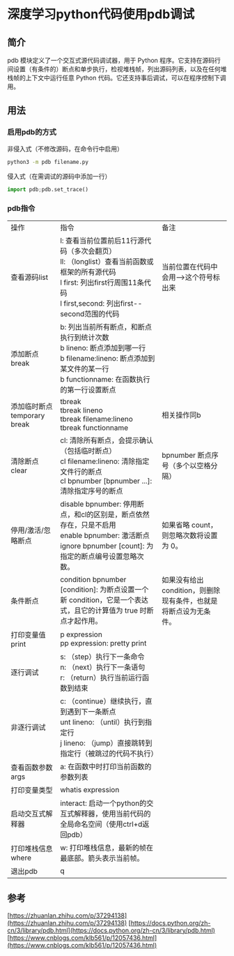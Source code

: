 # 深度学习python代码使用pdb调试

<!--
Tags: 所有用户可食用
category: 环境配置
create_date: October 2, 2021 3:55 PM
description: 适用于没办法用ide调试的场景
-->

## 简介

pdb 模块定义了一个交互式源代码调试器，用于 Python 程序。它支持在源码行间设置（有条件的）断点和单步执行，检视堆栈帧，列出源码列表，以及在任何堆栈帧的上下文中运行任意 Python 代码。它还支持事后调试，可以在程序控制下调用。

## 用法

### 启用pdb的方式

非侵入式（不修改源码，在命令行中启用）

```bash
python3 -m pdb filename.py
```

侵入式（在需调试的源码中添加一行）

```python
import pdb;pdb.set_trace()
```

### pdb指令

<table>
    <tr>
        <td>操作</td>
        <td>指令</td>
        <td>备注</td>
    </tr>
    <tr>
        <td>查看源码list</td>
        <td>l: 查看当前位置前后11行源代码（多次会翻页）<br/>
ll: （longlist）查看当前函数或框架的所有源代码<br/>
l first: 列出first行周围11条代码<br/>
l first,second: 列出first--second范围的代码</td>
        <td>当前位置在代码中会用--&gt;这个符号标出来</td>
    </tr>
    <tr>
        <td>添加断点break</td>
        <td>b: 列出当前所有断点，和断点执行到统计次数<br/>
b lineno: 断点添加到哪一行<br/>
b filename:lineno: 断点添加到某文件的某一行<br/>
b functionname: 在函数执行的第一行设置断点
</td>
        <td></td>
    </tr>
    <tr>
        <td>添加临时断点
temporary break</td>
        <td>tbreak<br/>
tbreak lineno<br/>
tbreak filename:lineno<br/>
tbreak functionname</td>
        <td>相关操作同b</td>
    </tr>
    <tr>
        <td>清除断点
clear</td>
        <td>cl: 清除所有断点，会提示确认（包括临时断点）<br/>
cl filename:lineno: 清除指定文件行的断点<br/>
cl bpnumber [bpnumber ...]: 清除指定序号的断点</td>
        <td>bpnumber 断点序号（多个以空格分隔）</td>
    </tr>
    <tr>
        <td>停用/激活/忽略断点</td>
        <td>disable bpnumber: 停用断点，和cl的区别是，断点依然存在，只是不启用<br/>
enable bpnumber: 激活断点<br/>
ignore bpnumber [count]: 为指定的断点编号设置忽略次数。</td>
        <td>如果省略 count，则忽略次数将设置为 0。</td>
    </tr>
    <tr>
        <td>条件断点</td>
        <td>condition bpnumber [condition]: 为断点设置一个新 condition，它是一个表达式，且它的计算值为 true 时断点才起作用。</td>
        <td>如果没有给出 condition，则删除现有条件，也就是将断点设为无条件。</td>
    </tr>
    <tr>
        <td>打印变量值
print</td>
        <td>p expression<br/>
pp expression: pretty print</td>
        <td></td>
    </tr>
    <tr>
        <td>逐行调试</td>
        <td>s: （step）执行下一条命令<br/>
n: （next）执行下一条语句<br/>
r: （return）执行当前运行函数到结束</td>
        <td></td>
    </tr>
    <tr>
        <td>非逐行调试</td>
        <td>c: （continue）继续执行，直到遇到下一条断点<br/>
unt lineno: （until）执行到指定行<br/>
j lineno: （jump）直接跳转到指定行（被跳过的代码不执行）</td>
        <td></td>
    </tr>
    <tr>
        <td>查看函数参数
args</td>
        <td>a: 在函数中时打印当前函数的参数列表</td>
        <td></td>
    </tr>
    <tr>
        <td>打印变量类型</td>
        <td>whatis expression</td>
        <td></td>
    </tr>
    <tr>
        <td>启动交互式解释器</td>
        <td>interact: 启动一个python的交互式解释器，使用当前代码的全局命名空间（使用ctrl+d返回pdb）</td>
        <td></td>
    </tr>
    <tr>
        <td>打印堆栈信息
where</td>
        <td>w: 打印堆栈信息，最新的帧在最底部。箭头表示当前帧。</td>
        <td></td>
    </tr>
    <tr>
        <td>退出pdb</td>
        <td>q</td>
        <td></td>
    </tr>
</table>

## 参考

[https://zhuanlan.zhihu.com/p/37294138](https://zhuanlan.zhihu.com/p/37294138)
[https://docs.python.org/zh-cn/3/library/pdb.html](https://docs.python.org/zh-cn/3/library/pdb.html)
[https://www.cnblogs.com/klb561/p/12057436.html](https://www.cnblogs.com/klb561/p/12057436.html)
<!--Valine-->